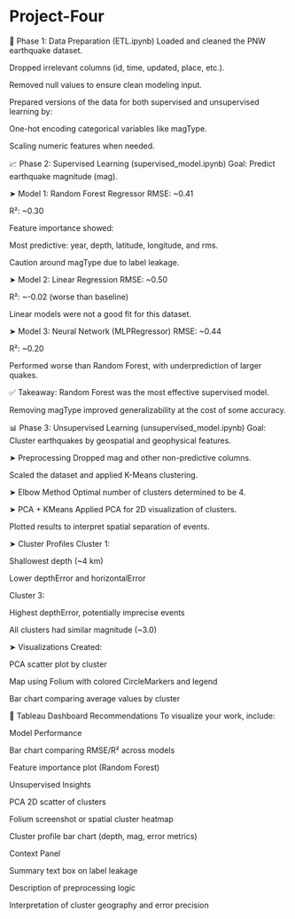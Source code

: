 # Project-Four
🔧 Phase 1: Data Preparation (ETL.ipynb)
Loaded and cleaned the PNW earthquake dataset.

Dropped irrelevant columns (id, time, updated, place, etc.).

Removed null values to ensure clean modeling input.

Prepared versions of the data for both supervised and unsupervised learning by:

One-hot encoding categorical variables like magType.

Scaling numeric features when needed.

📈 Phase 2: Supervised Learning (supervised_model.ipynb)
Goal: Predict earthquake magnitude (mag).

➤ Model 1: Random Forest Regressor
RMSE: ~0.41

R²: ~0.30

Feature importance showed:

Most predictive: year, depth, latitude, longitude, and rms.

Caution around magType due to label leakage.

➤ Model 2: Linear Regression
RMSE: ~0.50

R²: ~-0.02 (worse than baseline)

Linear models were not a good fit for this dataset.

➤ Model 3: Neural Network (MLPRegressor)
RMSE: ~0.44

R²: ~0.20

Performed worse than Random Forest, with underprediction of larger quakes.

✅ Takeaway:
Random Forest was the most effective supervised model.

Removing magType improved generalizability at the cost of some accuracy.

📊 Phase 3: Unsupervised Learning (unsupervised_model.ipynb)
Goal: Cluster earthquakes by geospatial and geophysical features.

➤ Preprocessing
Dropped mag and other non-predictive columns.

Scaled the dataset and applied K-Means clustering.

➤ Elbow Method
Optimal number of clusters determined to be 4.

➤ PCA + KMeans
Applied PCA for 2D visualization of clusters.

Plotted results to interpret spatial separation of events.

➤ Cluster Profiles
Cluster 1:

Shallowest depth (~4 km)

Lower depthError and horizontalError

Cluster 3:

Highest depthError, potentially imprecise events

All clusters had similar magnitude (~3.0)

➤ Visualizations
Created:

PCA scatter plot by cluster

Map using Folium with colored CircleMarkers and legend

Bar chart comparing average values by cluster

🧩 Tableau Dashboard Recommendations
To visualize your work, include:

Model Performance

Bar chart comparing RMSE/R² across models

Feature importance plot (Random Forest)

Unsupervised Insights

PCA 2D scatter of clusters

Folium screenshot or spatial cluster heatmap

Cluster profile bar chart (depth, mag, error metrics)

Context Panel

Summary text box on label leakage

Description of preprocessing logic

Interpretation of cluster geography and error precision